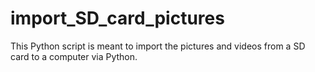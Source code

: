 # import_SD_card_pictures
This Python script is meant to import the pictures and videos from a SD card to a computer via Python.
